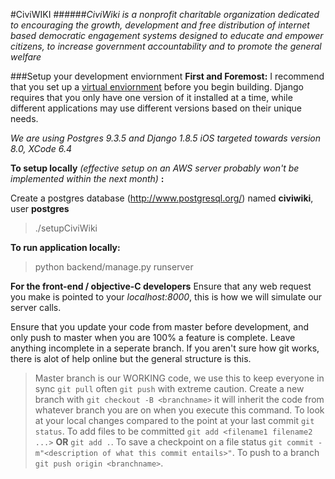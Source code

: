 #CiviWIKI 
######*CiviWiki is a nonprofit charitable organization dedicated to encouraging the growth, development and free distribution of internet based democratic engagement systems designed to educate and empower citizens, to increase government accountability and to promote the general welfare*

###Setup your development enviornment
**First and Foremost:** I recommend that you set up a [virtual enviornment](http://docs.python-guide.org/en/latest/dev/virtualenvs/) before you begin building. Django requires that you only have one version of it installed at a time, while different applications may use different versions based on their unique needs.

*We are using Postgres 9.3.5 and Django 1.8.5*
*iOS targeted towards version 8.0, XCode 6.4*

**To setup locally**
*(effective setup on an AWS server probably won't be implemented within the next month)*
**:**

Create a postgres database (http://www.postgresql.org/) named **civiwiki**, user **postgres**
> ./setupCiviWiki

**To run application locally:**
> python backend/manage.py runserver

**For the front-end / objective-C developers**
Ensure that any web request you make is pointed to your *localhost:8000*, this is how we will simulate our server calls.

Ensure that you update your code from master before development, and only push to master when you are 100% a feature is complete. Leave anything incomplete in a seperate branch. If you aren't sure how git works, there is alot of help online but the general structure is this.

> Master branch is our WORKING code, we use this to keep everyone in sync `git pull` often `git push` with extreme caution. 
> Create a new branch with `git checkout -B <branchname>` it will inherit the code from whatever branch you are on when you execute this command.
> To look at your local changes compared to the point at your last commit `git status`.
> To add files to be committed `git add <filename1 filename2 ...>` **OR** `git add .`.
> To save a checkpoint on a file status `git commit -m"<description of what this commit entails>"`.
> To push to a branch `git push origin <branchname>`.
